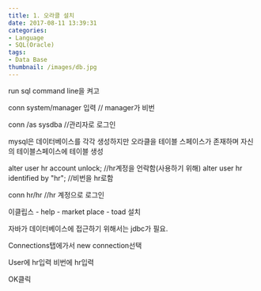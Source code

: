 ```yaml
---
title: 1. 오라클 설치
date: 2017-08-11 13:39:31
categories:
- Language
- SQL(Oracle)
tags:
- Data Base
thumbnail: /images/db.jpg
---
```

run sql command line을 켜고

conn system/manager 입력 // manager가 비번

conn /as sysdba   //관리자로 로그인


mysql은 데이터베이스를 각각 생성하지만
오라클을 테이블 스페이스가 존재하며 자신의 테이블스페이스에 테이블 생성

alter user hr account unlock; //hr계정을 언락함(사용하기 위해)
alter user hr identified by "hr";   //비번을 hr로함

conn hr/hr    //hr 계정으로 로그인

이클립스 - help - market place - toad 설치

자바가 데이터베이스에 접근하기 위해서는 jdbc가 필요.

Connections탭에가서 new connection선택

User에 hr입력
비번에 hr입력

OK클릭
